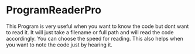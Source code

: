 # ProgramReaderPro

This Program is very useful when you want to know the code but dont want to read it.
It will just take a filename or full path and will read the code accordingly.
You can choose the speed for reading.
This also helps when you want to note the code just by hearing it.
